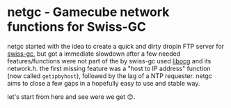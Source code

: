 # netgc - Gamecube network functions for Swiss-GC

netgc started with the idea to create a quick and dirty dropin FTP server for [swiss-gc](https://github.com/emukidid/swiss-gc), but got a immediate slowdown after a few needed features/functions were not part of the by swiss-gc used [libocg](https://github.com/devkitPro/libogc) and its network.h.
the first missing feature was a "host to IP address" function (now called `getipbyhost`), followed by the lag of a NTP requester.
netgc aims to close a few gaps in a hopefully easy to use and stable way.

let's start from here and see were we get :blush:.
